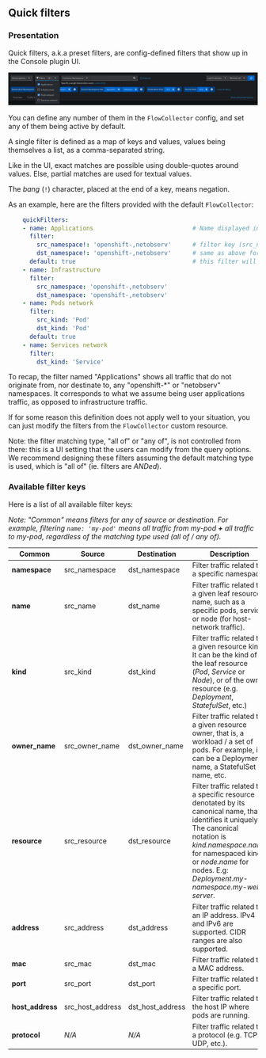 ## Quick filters

### Presentation

Quick filters, a.k.a preset filters, are config-defined filters that show up in the Console plugin UI.

![Quick filters](./assets/quick-filters.png)

You can define any number of them in the `FlowCollector` config, and set any of them being active by default.

A single filter is defined as a map of keys and values, values being themselves a list, as a comma-separated string.

Like in the UI, exact matches are possible using double-quotes around values. Else, partial matches are used for textual values.

The _bang_ (`!`) character, placed at the end of a key, means negation.

As an example, here are the filters provided with the default `FlowCollector`:

```yaml
    quickFilters:
    - name: Applications                            # Name displayed in the UI
      filter:
        src_namespace!: 'openshift-,netobserv'      # filter key (src_namespace), negated (!), containing values "openshift-" or "netobserv"
        dst_namespace!: 'openshift-,netobserv'      # same as above for dst_namespace key
      default: true                                 # this filter will be active by default
    - name: Infrastructure
      filter:
        src_namespace: 'openshift-,netobserv'
        dst_namespace: 'openshift-,netobserv'
    - name: Pods network
      filter:
        src_kind: 'Pod'
        dst_kind: 'Pod'
      default: true
    - name: Services network
      filter:
        dst_kind: 'Service'
```

To recap, the filter named "Applications" shows all traffic that do not originate from, nor destinate to, any "openshift-*" or "netobserv" namespaces. It corresponds to what we assume being user applications traffic, as opposed to infrastructure traffic.

If for some reason this definition does not apply well to your situation, you can just modify the filters from the `FlowCollector` custom resource.

Note: the filter matching type, "all of" or "any of", is not controlled from there: this is a UI setting that the users can modify from the query options. We recommend designing these filters assuming the default matching type is used, which is "all of" (ie. filters are _ANDed_).

### Available filter keys

Here is a list of all available filter keys:

_Note: "Common" means filters for any of source or destination. For example, filtering `name: 'my-pod'` means all traffic from my-pod **+** all traffic to my-pod, regardless of the matching type used (all of / any of)._

<table>
  <thead>
      <tr>
          <th>Common</th>
          <th>Source</th>
          <th>Destination</th>
          <th>Description</th>
      </tr>
  </thead>
  <tbody>
    <tr>
      <td><b>namespace</b></td>
      <td>src_namespace</td>
      <td>dst_namespace</td>
      <td>Filter traffic related to a specific namespace.</td>
    </tr>
    <tr>
      <td><b>name</b></td>
      <td>src_name</td>
      <td>dst_name</td>
      <td>Filter traffic related to a given leaf resource name, such as a specific pods, service or node (for host-network traffic).</td>
    </tr>
    <tr>
      <td><b>kind</b></td>
      <td>src_kind</td>
      <td>dst_kind</td>
      <td>Filter traffic related to a given resource kind. It can be the kind of the leaf resource (<i>Pod</i>, <i>Service</i> or <i>Node</i>), or of the owner resource (e.g. <i>Deployment</i>, <i>StatefulSet</i>, etc.)</td>
    </tr>
    <tr>
      <td><b>owner_name</b></td>
      <td>src_owner_name</td>
      <td>dst_owner_name</td>
      <td>Filter traffic related to a given resource owner, that is, a workload / a set of pods. For example, it can be a Deployment name, a StatefulSet name, etc.</td>
    </tr>
    <tr>
      <td><b>resource</b></td>
      <td>src_resource</td>
      <td>dst_resource</td>
      <td>Filter traffic related to a specific resource denotated by its canonical name, that identifies it uniquely. The canonical notation is <i>kind.namespace.name</i> for namespaced kinds, or <i>node.name</i> for nodes. E.g: <i>Deployment.my-namespace.my-web-server</i>.</td>
    </tr>
    <tr>
      <td><b>address</b></td>
      <td>src_address</td>
      <td>dst_address</td>
      <td>Filter traffic related to an IP address. IPv4 and IPv6 are supported. CIDR ranges are also supported.</td>
    </tr>
    <tr>
      <td><b>mac</b></td>
      <td>src_mac</td>
      <td>dst_mac</td>
      <td>Filter traffic related to a MAC address.</td>
    </tr>
    <tr>
      <td><b>port</b></td>
      <td>src_port</td>
      <td>dst_port</td>
      <td>Filter traffic related to a specific port.</td>
    </tr>
    <tr>
      <td><b>host_address</b></td>
      <td>src_host_address</td>
      <td>dst_host_address</td>
      <td>Filter traffic related to the host IP where pods are running.</td>
    </tr>
    <tr>
      <td><b>protocol</b></td>
      <td><i>N/A</i></td>
      <td><i>N/A</i></td>
      <td>Filter traffic related to a protocol (e.g. TCP, UDP, etc.).</td>
    </tr>
  </tbody>
</table>

